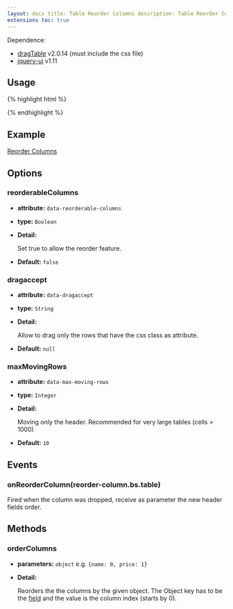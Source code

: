 ```yaml
---
layout: docs title: Table Reorder Columns description: Table Reorder Columns extension of Bootstrap Table. group:
extensions toc: true
---
```


Dependence:

* [dragTable](https://github.com/akottr/dragtable/) v2.0.14 (must include the css file)
* [jquery-ui](https://code.jquery.com/ui/) v1.11

## Usage

{% highlight html %}
<link rel="stylesheet" href="dragtable.css">
<script src="jquery-ui.js"></script>
<script src="jquery.dragtable.js"></script>
<script src="extensions/reorder-columns/bootstrap-table-reorder-columns.js"></script>
{% endhighlight %}

## Example

[Reorder Columns](https://examples.bootstrap-table.com/#extensions/reorder-columns.html)

## Options

### reorderableColumns

- **attribute:** `data-reorderable-columns`

- **type:** `Boolean`

- **Detail:**

  Set true to allow the reorder feature.

- **Default:** `false`

### dragaccept

- **attribute:** `data-dragaccept`

- **type:** `String`

- **Detail:**

  Allow to drag only the rows that have the css class as attribute.

- **Default:** `null`

### maxMovingRows

- **attribute:** `data-max-moving-rows`

- **type:** `Integer`

- **Detail:**

  Moving only the header. Recommended for very large tables (cells > 1000)

- **Default:** `10`

## Events

### onReorderColumn(reorder-column.bs.table)

Fired when the column was dropped, receive as parameter the new header fields order.

## Methods

### orderColumns

- **parameters:** `object` e.g. `{name: 0, price: 1}`

- **Detail:**

  Reorders the the columns by the given object. The Object key has to be
  the [field](https://bootstrap-table.com/docs/api/column-options/#field) and the value is the column index (starts by
  0).
